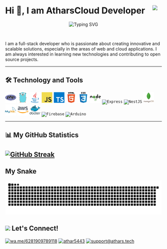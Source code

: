 <h1>Hi 👋, I am AtharsCloud Developer <img src="https://media.tenor.com/images/890e9c48a51bc2d645f9b7b8d769378f/tenor.gif" width="30" align="right"></h1>

<p align="center">
 <img src="https://readme-typing-svg.herokuapp.com/?font=Fira+Code&size=24&pause=100&color=00F7FF&width=435&lines=A+Full-Stack+Web+Developer;Always+Learning+New+Things!" alt="Typing SVG" />
</p>

<br>

<p>I am a full-stack developer who is passionate about creating innovative and scalable solutions, especially in the areas of web and cloud applications. I am always interested in learning new technologies and contributing to open source projects.</p>

---

## 🛠️ Technology and Tools

<p>
    <code><img height="35" src="https://raw.githubusercontent.com/devicons/devicon/master/icons/php/php-original.svg" alt="PHP"></code> 
    <code><img height="35" src="https://raw.githubusercontent.com/devicons/devicon/master/icons/go/go-original.svg" alt="Go"></code> 
    <code><img height="35" src="https://raw.githubusercontent.com/devicons/devicon/master/icons/java/java-original.svg" alt="Java"></code> 
    <code><img height="35" src="https://raw.githubusercontent.com/devicons/devicon/master/icons/javascript/javascript-original.svg" alt="JavaScript"></code> 
    <code><img height="35" src="https://raw.githubusercontent.com/devicons/devicon/master/icons/typescript/typescript-original.svg" alt="TypeScript"></code> 
    <code><img height="35" src="https://raw.githubusercontent.com/devicons/devicon/master/icons/html5/html5-original-wordmark.svg" alt="HTML5"></code> 
    <code><img height="35" src="https://raw.githubusercontent.com/devicons/devicon/master/icons/css3/css3-original-wordmark.svg" alt="CSS3"></code> 
    <code><img height="35" src="https://raw.githubusercontent.com/devicons/devicon/master/icons/nodejs/nodejs-original-wordmark.svg" alt="Node.js"></code> 
    <code><img height="35" src="https://cdn.prod.website-files.com/6320125ace536b6ad148eca3/66502d746f57d299fe0e0c31_Image%201-Express.js.webp" alt="Express"></code> 
    <code><img height="35" src="https://cloudkuimages.guru/uploads/images/683729ee9e35e.jpg" alt="NestJS"></code> 
    <code><img height="35" src="https://raw.githubusercontent.com/devicons/devicon/master/icons/mongodb/mongodb-original-wordmark.svg" alt="MongoDB"></code> 
    <code><img height="35" src="https://raw.githubusercontent.com/devicons/devicon/master/icons/mysql/mysql-original-wordmark.svg" alt="MySQL"></code> 
    <code><img height="35" src="https://raw.githubusercontent.com/devicons/devicon/master/icons/amazonwebservices/amazonwebservices-original-wordmark.svg" alt="AWS"></code> 
    <code><img height="35" src="https://raw.githubusercontent.com/devicons/devicon/master/icons/docker/docker-original-wordmark.svg" alt="Docker"></code> 
    <code><img height="35" src="https://www.vectorlogo.zone/logos/firebase/firebase-icon.svg" alt="Firebase"></code> 
    <code><img height="35" src="https://cdn.worldvectorlogo.com/logos/arduino-1.svg" alt="Arduino"></code>
</p>

---

## 📊 My GitHub Statistics

[![GitHub Streak](https://streak-stats.demolab.com?user=athar5443)](https://git.io/streak-stats)
---
## My Snake
<p align="center">
  <picture>
    <source media="(prefers-color-scheme: dark)" srcset="https://raw.githubusercontent.com/athar5443/athar5443/output/github-snake-dark.svg" />
    <source media="(prefers-color-scheme: light)" srcset="https://raw.githubusercontent.com/athar5443/athar5443/output/github-snake.svg" />
    <img alt="github-snake" src="https://raw.githubusercontent.com/athar5443/athar5443/output/github-snake.svg" />
  </picture>
</p>

## <img src="https://media4.giphy.com/media/v1.Y2lkPTc5MGI3NjExYjBhOGhmNm1wMzVpMnF5MXh0anBjaTB1MTY4aHMzYXl2bnllbmVlZiZlcD12MV9pbnRlcm5hbF9naWZfYnlfaWQmY3Q9cw/NGoc06FYWItmXuh2nh/giphy.gif" width="27"> Let's Connect!

<p align="left">
 <a href="https://https://wa.me/6281909789118" target="_blank"><img align="center" src="https://static.whatsapp.net/rsrc.php/yA/r/hbGnlm1gXME.svg" alt="wa.me/6281909789118" height="34" width="40" /></a>
 <a href="https://github.com/athar5443" target="_blank"><img align="center" src="https://raw.githubusercontent.com/rahuldkjain/github-profile-readme-generator/master/src/images/icons/Social/github.svg" alt="athar5443" height="30" width="40" /></a>
 <a href="mailto:support@athars.tech" target="_blank"><img align="center" src="https://ssl.gstatic.com/ui/v1/icons/mail/rfr/logo_gmail_lockup_default_1x_r5.png" alt="support@athars.tech" height="30" width="60" /></a>
</p>
